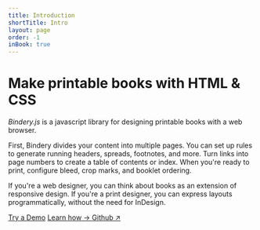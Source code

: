 ```yaml
---
title: Introduction
shortTitle: Intro
layout: page
order: -1
inBook: true
---
```


# Make printable books with HTML & CSS

*Bindery.js* is a javascript library for designing printable books with a web browser. 

First, Bindery divides your content into multiple pages. You can set up rules to generate running headers, spreads, footnotes, and more. Turn links into page numbers to create a table of contents or index. When you're ready to print, configure bleed, crop marks, and booklet ordering.

If you're a web designer, you can think about books as an extension of responsive design. If you're a print designer, you can express layouts programmatically, without the need for InDesign.

<div class="home-btns">
  <a class="btn" href="/bindery/book">Try a Demo</a>
  <a class="btn" href="/bindery/guide">
    Learn how →
  </a>
  <a class="btn" href="https://github.com/evnbr/bindery">Github ↗</a>
</div>
